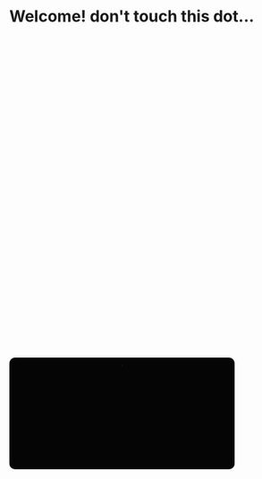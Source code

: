 # Welcome! don't touch this dot...
<br><br><br><br><br><br><br><br><br><br><br><br><br><br><br><br><br><br><br><br><br><br><br><br><br><br><br><br><br><br><br><br><br>

<div style="background:#050505; border-radius:10px; width:80%; height:200px; display:flex; justify-content:center; text-align:center;">
<a href="https://stpkukaif.github.io/758989/index.html">.</a>
</div>
